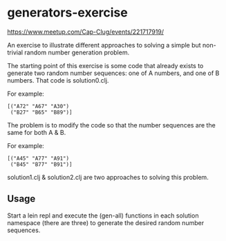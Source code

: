 # generators-exercise

https://www.meetup.com/Cap-Clug/events/221717919/

An exercise to illustrate different approaches to solving a simple but non-trivial random number generation problem.

The starting point of this exercise is some code that already exists to generate two random number sequences: one of A numbers, and one of B numbers. That code is solution0.clj.

For example:
```
[("A72" "A67" "A30")
 ("B27" "B65" "B89")]
```

The problem is to modify the code so that the number sequences are the same for both A & B.

For example:
```
[("A45" "A77" "A91")
 ("B45" "B77" "B91")]
```

solution1.clj & solution2.clj are two approaches to solving this problem.

## Usage

Start a lein repl and execute the (gen-all) functions in each solution namespace (there are three) to generate the desired random number sequences.
